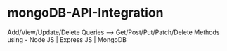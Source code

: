# mongoDB-API-Integration
Add/View/Update/Delete Queries --> Get/Post/Put/Patch/Delete Methods using - Node JS | Express JS | MongoDB

